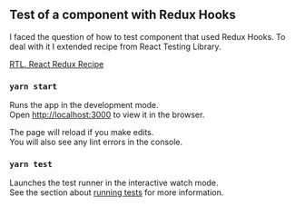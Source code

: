 ## Test of a component with Redux Hooks

I faced the question of how to test component that used Redux Hooks. To deal with it I extended recipe from React Testing Library.

[RTL. React Redux Recipe](https://testing-library.com/docs/example-react-redux)


### `yarn start`

Runs the app in the development mode.<br />
Open [http://localhost:3000](http://localhost:3000) to view it in the browser.

The page will reload if you make edits.<br />
You will also see any lint errors in the console.

### `yarn test`

Launches the test runner in the interactive watch mode.<br />
See the section about [running tests](https://facebook.github.io/create-react-app/docs/running-tests) for more information.
